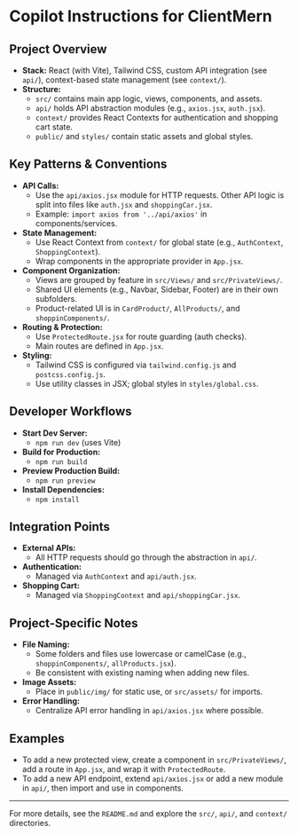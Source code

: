 # Copilot Instructions for ClientMern

## Project Overview
- **Stack:** React (with Vite), Tailwind CSS, custom API integration (see `api/`), context-based state management (see `context/`).
- **Structure:**
  - `src/` contains main app logic, views, components, and assets.
  - `api/` holds API abstraction modules (e.g., `axios.jsx`, `auth.jsx`).
  - `context/` provides React Contexts for authentication and shopping cart state.
  - `public/` and `styles/` contain static assets and global styles.

## Key Patterns & Conventions
- **API Calls:**
  - Use the `api/axios.jsx` module for HTTP requests. Other API logic is split into files like `auth.jsx` and `shoppingCar.jsx`.
  - Example: `import axios from '../api/axios'` in components/services.
- **State Management:**
  - Use React Context from `context/` for global state (e.g., `AuthContext`, `ShoppingContext`).
  - Wrap components in the appropriate provider in `App.jsx`.
- **Component Organization:**
  - Views are grouped by feature in `src/Views/` and `src/PrivateViews/`.
  - Shared UI elements (e.g., Navbar, Sidebar, Footer) are in their own subfolders.
  - Product-related UI is in `CardProduct/`, `AllProducts/`, and `shoppinComponents/`.
- **Routing & Protection:**
  - Use `ProtectedRoute.jsx` for route guarding (auth checks).
  - Main routes are defined in `App.jsx`.
- **Styling:**
  - Tailwind CSS is configured via `tailwind.config.js` and `postcss.config.js`.
  - Use utility classes in JSX; global styles in `styles/global.css`.

## Developer Workflows
- **Start Dev Server:**
  - `npm run dev` (uses Vite)
- **Build for Production:**
  - `npm run build`
- **Preview Production Build:**
  - `npm run preview`
- **Install Dependencies:**
  - `npm install`

## Integration Points
- **External APIs:**
  - All HTTP requests should go through the abstraction in `api/`.
- **Authentication:**
  - Managed via `AuthContext` and `api/auth.jsx`.
- **Shopping Cart:**
  - Managed via `ShoppingContext` and `api/shoppingCar.jsx`.

## Project-Specific Notes
- **File Naming:**
  - Some folders and files use lowercase or camelCase (e.g., `shoppinComponents/`, `allProducts.jsx`).
  - Be consistent with existing naming when adding new files.
- **Image Assets:**
  - Place in `public/img/` for static use, or `src/assets/` for imports.
- **Error Handling:**
  - Centralize API error handling in `api/axios.jsx` where possible.

## Examples
- To add a new protected view, create a component in `src/PrivateViews/`, add a route in `App.jsx`, and wrap it with `ProtectedRoute`.
- To add a new API endpoint, extend `api/axios.jsx` or add a new module in `api/`, then import and use in components.

---
For more details, see the `README.md` and explore the `src/`, `api/`, and `context/` directories.

